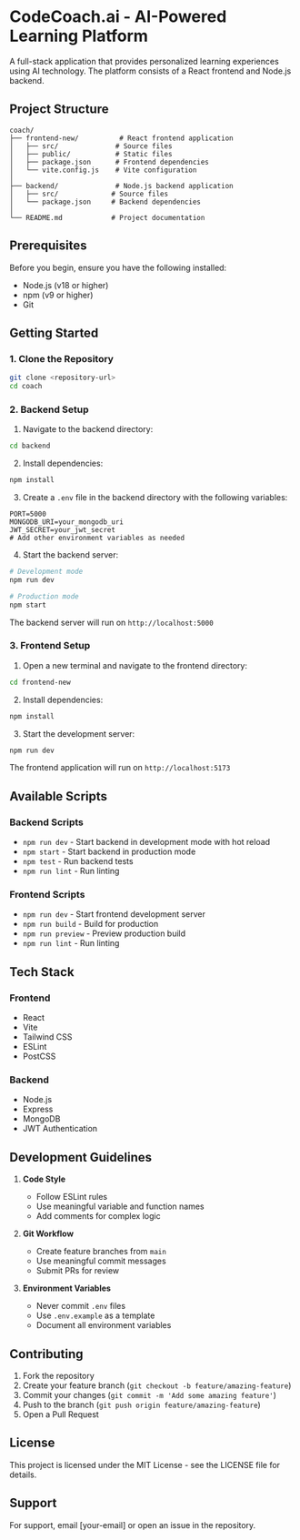# CodeCoach.ai - AI-Powered Learning Platform

A full-stack application that provides personalized learning experiences using AI technology. The platform consists of a React frontend and Node.js backend.

## Project Structure

```
coach/
├── frontend-new/          # React frontend application
│   ├── src/              # Source files
│   ├── public/           # Static files
│   ├── package.json      # Frontend dependencies
│   └── vite.config.js    # Vite configuration
│
├── backend/              # Node.js backend application
│   ├── src/             # Source files
│   └── package.json     # Backend dependencies
│
└── README.md            # Project documentation
```

## Prerequisites

Before you begin, ensure you have the following installed:
- Node.js (v18 or higher)
- npm (v9 or higher)
- Git

## Getting Started

### 1. Clone the Repository

```bash
git clone <repository-url>
cd coach
```

### 2. Backend Setup

1. Navigate to the backend directory:
```bash
cd backend
```

2. Install dependencies:
```bash
npm install
```

3. Create a `.env` file in the backend directory with the following variables:
```env
PORT=5000
MONGODB_URI=your_mongodb_uri
JWT_SECRET=your_jwt_secret
# Add other environment variables as needed
```

4. Start the backend server:
```bash
# Development mode
npm run dev

# Production mode
npm start
```

The backend server will run on `http://localhost:5000`

### 3. Frontend Setup

1. Open a new terminal and navigate to the frontend directory:
```bash
cd frontend-new
```

2. Install dependencies:
```bash
npm install
```

3. Start the development server:
```bash
npm run dev
```

The frontend application will run on `http://localhost:5173`

## Available Scripts

### Backend Scripts
- `npm run dev` - Start backend in development mode with hot reload
- `npm start` - Start backend in production mode
- `npm test` - Run backend tests
- `npm run lint` - Run linting

### Frontend Scripts
- `npm run dev` - Start frontend development server
- `npm run build` - Build for production
- `npm run preview` - Preview production build
- `npm run lint` - Run linting

## Tech Stack

### Frontend
- React
- Vite
- Tailwind CSS
- ESLint
- PostCSS

### Backend
- Node.js
- Express
- MongoDB
- JWT Authentication

## Development Guidelines

1. **Code Style**
   - Follow ESLint rules
   - Use meaningful variable and function names
   - Add comments for complex logic

2. **Git Workflow**
   - Create feature branches from `main`
   - Use meaningful commit messages
   - Submit PRs for review

3. **Environment Variables**
   - Never commit `.env` files
   - Use `.env.example` as a template
   - Document all environment variables

## Contributing

1. Fork the repository
2. Create your feature branch (`git checkout -b feature/amazing-feature`)
3. Commit your changes (`git commit -m 'Add some amazing feature'`)
4. Push to the branch (`git push origin feature/amazing-feature`)
5. Open a Pull Request

## License

This project is licensed under the MIT License - see the LICENSE file for details.

## Support

For support, email [your-email] or open an issue in the repository. 